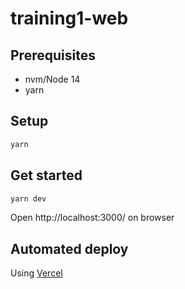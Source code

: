 # training1-web

## Prerequisites

- nvm/Node 14
- yarn

## Setup

```bash
yarn
```

## Get started

```bash
yarn dev
```

Open http://localhost:3000/ on browser

## Automated deploy

Using [Vercel](https://vercel.com/)
